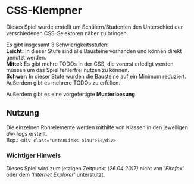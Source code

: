 # CSS-Klempner
Dieses Spiel wurde erstellt um Schülern/Studenten den Unterschied der verschiedenen CSS-Selektoren näher zu bringen.

Es gibt insgesamt 3 Schwierigkeitsstufen:  
**Leicht:** In dieser Stufe sind alle Bausteine vorhanden und können direkt genutzt werden.  
**Mittel:** Es gibt mehre TODOs in der CSS, die vorerst erledigt
werden müssen um das Spiel fehlerfrei nutzen zu können.  
**Schwer:** In dieser Stufe wurden die Bausteine auf ein Minimum reduziert. Außerdem gibt es mehrere TODOs zu erfüllen.  

Außerdem gibt es eine vorgefertigte **Musterloesung**.

## Nutzung
Die einzelnen Rohrelemente werden mithilfe von Klassen in den jeweiligen *div-Tags* erstellt.  
Bsp.: ```<div class="untenLinks blau">5</div>```

### Wichtiger Hinweis
Dieses Spiel wird zum jetzigen Zeitpunkt *(26.04.2017)* nicht von
*'Firefox'* oder dem *'Internet Explorer'* unterstützt.
